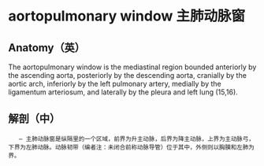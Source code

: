 # aortopulmonary window 主肺动脉窗
## Anatomy（英）
The aortopulmonary window is the mediastinal region bounded anteriorly by the ascending aorta, posteriorly by the descending aorta, cranially by the aortic arch, inferiorly by the left pulmonary artery, medially by the ligamentum arteriosum, and laterally by the pleura and left lung (15,16).
## 解剖（中）

       — 主肺动脉窗是纵隔里的一个区域，前界为升主动脉，后界为降主动脉，上界为主动脉弓，下界为左肺动脉。动脉韧带（编者注：未闭合前称动脉导管）位于其中，外侧则以胸膜和左肺为界。